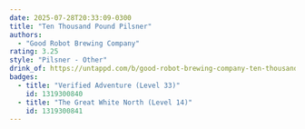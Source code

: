 ```yaml
---
date: 2025-07-28T20:33:09-0300
title: "Ten Thousand Pound Pilsner"
authors:
  - "Good Robot Brewing Company"
rating: 3.25
style: "Pilsner - Other"
drink_of: https://untappd.com/b/good-robot-brewing-company-ten-thousand-pound-pilsner/4218005
badges:
  - title: "Verified Adventure (Level 33)"
    id: 1319300840
  - title: "The Great White North (Level 14)"
    id: 1319300841
---
```

